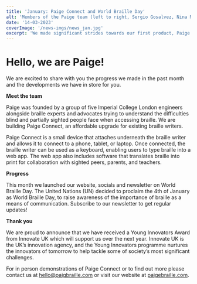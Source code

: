 ```yaml
---
title: 'January: Paige Connect and World Braille Day'
alt: 'Members of the Paige team (left to right, Sergio Gosalvez, Nina Moutonnet, Gregory Hargraves) standing outside City Hall, London, Newham. In the background is the London cable car and Royal Docks waterfront.'
date: '14-03-2023'
coverImage: '/news-imgs/news_jan.jpg'
excerpt: 'We made significant strides towards our first product, Paige Connect, an affordable upgrade for existing braille writers. Subscribe to our newsletter to learn more!'
---
```

# Hello, we are Paige!

We are excited to share with you the progress we made in the past month and the developments we have in store for you.

**Meet the team**

Paige was founded by a group of five Imperial College London engineers alongside braille experts and advocates trying to understand the difficulties blind and partially sighted people face when accessing braille. We are building Paige Connect, an affordable upgrade for existing braille writers.

Paige Connect is a small device that attaches underneath the braille writer and allows it to connect to a phone, tablet, or laptop. Once connected, the braille writer can be used as a keyboard, enabling users to type braille into a web app. The web app also includes software that translates braille into print for collaboration with sighted peers, parents, and teachers.

**Progress**

This month we launched our website, socials and newsletter on World Braille Day. The United Nations (UN) decided to proclaim the 4th of January as World Braille Day, to raise awareness of the importance of braille as a means of communication. Subscribe to our newsletter to get regular updates!

**Thank you**

We are proud to announce that we have received a Young Innovators Award from Innovate UK which will support us over the next year. Innovate UK is the UK’s innovation agency, and the Young Innovators programme nurtures the innovators of tomorrow to help tackle some of society’s most significant challenges.

For in person demonstrations of Paige Connect or to find out more please contact us at <hello@paigbraille.com> or visit our website at [paigebraille.com](https://paigebraille.com/).

